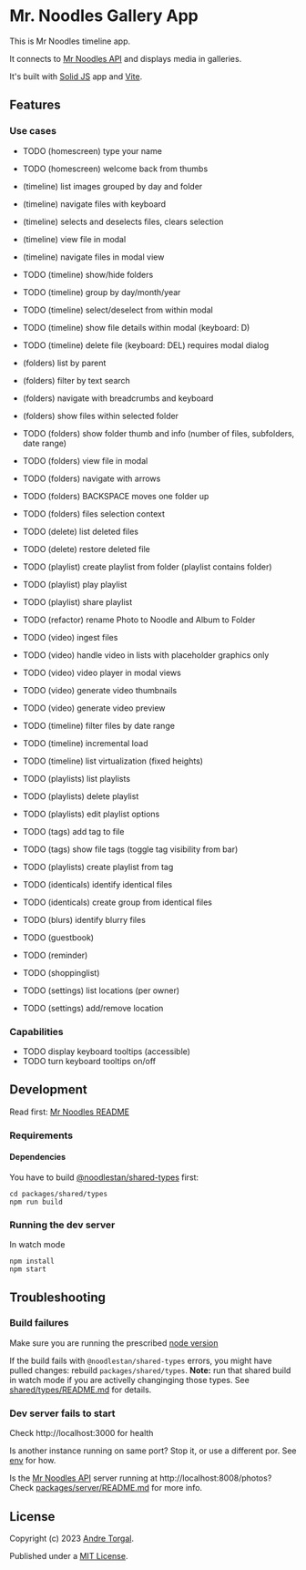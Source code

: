 # Mr. Noodles Gallery App

This is Mr Noodles timeline app.

It connects to [Mr Noodles API](../../../server/README.md) and displays media in galleries.

It's built with [Solid JS](https://www.solidjs.com/) app and [Vite](https://vitejs.dev/).

## Features

### Use cases

- TODO (homescreen) type your name
- TODO (homescreen) welcome back from thumbs

- (timeline) list images grouped by day and folder
- (timeline) navigate files with keyboard
- (timeline) selects and deselects files, clears selection
- (timeline) view file in modal
- (timeline) navigate files in modal view
- TODO (timeline) show/hide folders
- TODO (timeline) group by day/month/year
- TODO (timeline) select/deselect from within modal
- TODO (timeline) show file details within modal (keyboard: D)
- TODO (timeline) delete file (keyboard: DEL) requires modal dialog

- (folders) list by parent
- (folders) filter by text search
- (folders) navigate with breadcrumbs and keyboard
- (folders) show files within selected folder
- TODO (folders) show folder thumb and info (number of files, subfolders, date range)
- TODO (folders) view file in modal
- TODO (folders) navigate with arrows
- TODO (folders) BACKSPACE moves one folder up

- TODO (folders) files selection context

- TODO (delete) list deleted files
- TODO (delete) restore deleted file

- TODO (playlist) create playlist from folder (playlist contains folder)
- TODO (playlist) play playlist
- TODO (playlist) share playlist

- TODO (refactor) rename Photo to Noodle and Album to Folder

- TODO (video) ingest files
- TODO (video) handle video in lists with placeholder graphics only
- TODO (video) video player in modal views
- TODO (video) generate video thumbnails
- TODO (video) generate video preview

- TODO (timeline) filter files by date range
- TODO (timeline) incremental load
- TODO (timeline) list virtualization (fixed heights)

- TODO (playlists) list playlists
- TODO (playlists) delete playlist
- TODO (playlists) edit playlist options

- TODO (tags) add tag to file
- TODO (tags) show file tags (toggle tag visibility from bar)
- TODO (playlists) create playlist from tag

- TODO (identicals) identify identical files
- TODO (identicals) create group from identical files

- TODO (blurs) identify blurry files

- TODO (guestbook)
- TODO (reminder)
- TODO (shoppinglist)

- TODO (settings) list locations (per owner)
- TODO (settings) add/remove location

### Capabilities

- TODO display keyboard tooltips (accessible)
- TODO turn keyboard tooltips on/off

## Development

Read first: [Mr Noodles README](../../../../README.md)

### Requirements

#### Dependencies

You have to build [@noodlestan/shared-types](../../../shared/types/README.md) first:

```
cd packages/shared/types
npm run build
```

### Running the dev server

In watch mode

```
npm install
npm start
```

## Troubleshooting

### Build failures

Make sure you are running the prescribed [node version](../../.nvmrc)

If the build fails with `@noodlestan/shared-types` errors, you might have pulled changes: rebuild `packages/shared/types`. **Note:** run that shared build in watch mode if you are activelly changinging those types. See [shared/types/README.md](../../../shared/types/README.md) for details.

### Dev server fails to start

Check http://localhost:3000 for health

Is another instance running on same port? Stop it, or use a different por. See [env](../../../../.env.example) for how.

Is the [Mr Noodles API](../../../server/README.md) server running at http://localhost:8008/photos? Check [packages/server/README.md](../../../server/README.md) for more info.

## License

Copyright (c) 2023 [Andre Torgal](https://andretorgal.com/).

Published under a [MIT License](https://andrezero.mit-license.org/2023).
